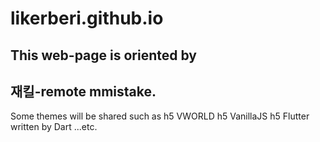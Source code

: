 # likerberi.github.io
This web-page is oriented by 
--- 
재킬-remote
mmistake.
---

Some themes will be shared such as
h5 VWORLD
h5 VanillaJS
h5 Flutter written by Dart
...etc.
